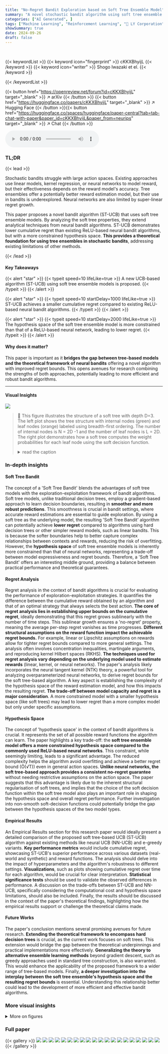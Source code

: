 ```yaml
---
title: "No-Regret Bandit Exploration based on Soft Tree Ensemble Model"
summary: "A novel stochastic bandit algorithm using soft tree ensemble models achieves lower cumulative regret than existing ReLU-based neural bandit algorithms, offering a constrained yet effective hypothesis ..."
categories: ["AI Generated", ]
tags: ["Machine Learning", "Reinforcement Learning", "🏢 LY Corporation",]
showSummary: true
date: 2024-09-26
draft: false
---
```


<br>

{{< keywordList >}}
{{< keyword icon="fingerprint" >}} cKKXBhyijL {{< /keyword >}}
{{< keyword icon="writer" >}} Shogo Iwazaki et el. {{< /keyword >}}
 
{{< /keywordList >}}

{{< button href="https://openreview.net/forum?id=cKKXBhyijL" target="_blank" >}}
↗ arXiv
{{< /button >}}
{{< button href="https://huggingface.co/papers/cKKXBhyijL" target="_blank" >}}
↗ Hugging Face
{{< /button >}}{{< button href="https://huggingface.co/spaces/huggingface/paper-central?tab=tab-chat-with-paper&paper_id=cKKXBhyijL&paper_from=neurips" target="_blank" >}}
↗ Chat
{{< /button >}}




<audio controls>
    <source src="https://ai-paper-reviewer.com/cKKXBhyijL/podcast.wav" type="audio/wav">
    Your browser does not support the audio element.
</audio>


### TL;DR


{{< lead >}}

Stochastic bandits struggle with large action spaces. Existing approaches use linear models, kernel regression, or neural networks to model reward, but their effectiveness depends on the reward model's accuracy.  Tree ensembles offer a potentially better reward estimation model, but their use in bandits is underexplored.  Neural networks are also limited by super-linear regret growth. 

This paper proposes a novel bandit algorithm (ST-UCB) that uses soft tree ensemble models.  By analyzing the soft tree properties, they extend analytical techniques from neural bandit algorithms.  ST-UCB demonstrates lower cumulative regret than existing ReLU-based neural bandit algorithms, but with a more constrained hypothesis space.  **This provides a theoretical foundation for using tree ensembles in stochastic bandits**, addressing existing limitations of other methods.

{{< /lead >}}


#### Key Takeaways

{{< alert "star" >}}
{{< typeit speed=10 lifeLike=true >}} A new UCB-based algorithm (ST-UCB) using soft tree ensemble models is proposed. {{< /typeit >}}
{{< /alert >}}

{{< alert "star" >}}
{{< typeit speed=10 startDelay=1000 lifeLike=true >}} ST-UCB achieves a smaller cumulative regret compared to existing ReLU-based neural bandit algorithms. {{< /typeit >}}
{{< /alert >}}

{{< alert "star" >}}
{{< typeit speed=10 startDelay=2000 lifeLike=true >}} The hypothesis space of the soft tree ensemble model is more constrained than that of a ReLU-based neural network, leading to lower regret. {{< /typeit >}}
{{< /alert >}}

#### Why does it matter?
This paper is important as it **bridges the gap between tree-based models and the theoretical framework of neural bandits** offering a novel algorithm with improved regret bounds. This opens avenues for research combining the strengths of both approaches, potentially leading to more efficient and robust bandit algorithms.

------
#### Visual Insights



![](https://ai-paper-reviewer.com/cKKXBhyijL/figures_2_1.jpg)

> 🔼 This figure illustrates the structure of a soft tree with depth D=3. The left plot shows the tree structure with internal nodes (green) and leaf nodes (orange) labeled using breadth-first ordering.  The number of internal nodes is N = 2D -1 and the number of leaf nodes is L = 2D. The right plot demonstrates how a soft tree computes the weight probabilities for each leaf node using the soft decision function.
> <details>
> <summary>read the caption</summary>
> Figure 1: An illustrative image of a soft tree structure with D = 3. As shown in the left plot, we have N := 2D − 1 internal nodes (green) and L := 2D leaf nodes (orange), indexed using breadth-first ordering. The right plot shows an illustrative example where a soft tree calculates the weight probabilities pι(·) for the leaf nodes.
> </details>







### In-depth insights


#### Soft Tree Bandit
The concept of a 'Soft Tree Bandit' blends the advantages of soft tree models with the exploration-exploitation framework of bandit algorithms.  Soft tree models, unlike traditional decision trees, employ a gradient-based approach to learn decision boundaries, resulting in **smoother and more robust predictions**. This smoothness is crucial in bandit settings, where accurate reward estimations are essential to guide exploration. By using a soft tree as the underlying model, the resulting 'Soft Tree Bandit' algorithm can potentially achieve **lower regret** compared to algorithms using hard decision trees or other simpler reward models, such as linear bandits. This is because the softer boundaries help to better capture complex relationships between contexts and rewards, reducing the risk of overfitting. However, the **hypothesis space** of soft tree ensemble models is inherently more constrained than that of neural networks, representing a trade-off between model expressiveness and regret bounds.  Therefore, a 'Soft Tree Bandit' offers an interesting middle ground, providing a balance between practical performance and theoretical guarantees.

#### Regret Analysis
Regret analysis in the context of bandit algorithms is crucial for evaluating the performance of exploration-exploitation strategies.  It quantifies the difference between the cumulative reward obtained by an algorithm and that of an optimal strategy that always selects the best action. **The core of regret analysis lies in establishing upper bounds on the cumulative regret**, ideally demonstrating that this regret grows sublinearly with the number of time steps.  This sublinear growth ensures a 'no-regret' property, meaning the average per-step regret vanishes as time progresses.  **Different structural assumptions on the reward function impact the achievable regret bounds.** For example, linear or Lipschitz assumptions on rewards allow for tighter regret bounds compared to more general settings.  The analysis often involves concentration inequalities, martingale arguments, and reproducing kernel Hilbert spaces (RKHS). **The techniques used for regret analysis vary depending on the underlying model used to estimate rewards** (linear, kernel, or neural networks).  The paper's analysis likely incorporates the neural tangent kernel (NTK) theory, a powerful tool for analyzing overparameterized neural networks, to derive regret bounds for the soft tree-based algorithm.  A key aspect is establishing the complexity of the hypothesis space of the reward estimation model, and how this impacts the resulting regret.   **The trade-off between model capacity and regret is a major consideration**. A more constrained model with a smaller hypothesis space (like soft trees) may lead to lower regret than a more complex model but only under specific assumptions.

#### Hypothesis Space
The concept of 'hypothesis space' in the context of bandit algorithms is crucial.  It represents the set of all possible reward functions the algorithm can learn.  The paper highlights a key trade-off: the **soft tree ensemble model offers a more constrained hypothesis space compared to the commonly used ReLU-based neural networks**. This constraint, while seemingly limiting, leads to a significant advantage.  The reduced complexity helps the algorithm avoid overfitting and achieve a better regret bound (Õ(√T)) even in general action spaces.  **Unlike neural networks, the soft tree-based approach provides a consistent no-regret guarantee** without needing restrictive assumptions on the action space. The paper suggests that this advantage is likely due to the inherent structural regularisation of soft trees, and implies that the choice of the soft decision function within the soft tree model also plays an important role in shaping the hypothesis space and overall regret performance.  Further investigation into non-smooth soft-decision functions could potentially bridge the gap between the hypothesis spaces of the two model types.

#### Empirical Results
An Empirical Results section for this research paper would ideally present a detailed comparison of the proposed soft tree-based UCB (ST-UCB) algorithm against existing methods like neural UCB (NN-UCB) and e-greedy variants.  **Key performance metrics** would include cumulative regret, showcasing ST-UCB's superior performance across various datasets (real-world and synthetic) and reward functions.  The analysis should delve into the impact of hyperparameters and the algorithm's robustness to different settings.  **Visualizations**, such as plots showing cumulative regret over time for each algorithm, would be crucial for clear interpretation.  **Statistical significance tests** should be used to validate the observed differences in performance.  A discussion on the trade-offs between ST-UCB and NN-UCB, specifically considering the computational cost and hypothesis space limitations, should also be included. Finally, the results should be discussed in the context of the paper's theoretical findings, highlighting how the empirical results support or challenge the theoretical claims made.

#### Future Works
The paper's conclusion mentions several promising avenues for future research.  **Extending the theoretical framework to encompass hard decision trees** is crucial, as the current work focuses on soft trees. This extension would bridge the gap between the theoretical underpinnings and practical implementations more effectively.  **Generalizing the theory to alternative ensemble learning methods** beyond gradient descent, such as greedy approaches used in standard tree construction, is also warranted. This would enhance the applicability of the proposed framework to a wider range of tree-based models.  Finally, **a deeper investigation into the interplay between the soft tree ensemble's hypothesis space and the resulting regret bounds** is essential.  Understanding this relationship better could lead to the development of more efficient and effective bandit algorithms.


### More visual insights

<details>
<summary>More on figures
</summary>


![](https://ai-paper-reviewer.com/cKKXBhyijL/figures_8_1.jpg)

> 🔼 This figure displays the average cumulative regret across 10 experimental runs for four different bandit algorithms (NN-UCB, ST-UCB, NN-greedy, ST-greedy).  Each algorithm's performance is shown for three different scenarios in the real-world dataset (varying the number of arms K) and three different reward functions in a synthetic dataset. Error bars representing one standard error are included for each data point.  The results illustrate the relative performance of the algorithms under different conditions and problem complexities. 
> <details>
> <summary>read the caption</summary>
> Figure 2: The average cumulative regret with one standard error. The experiment was conducted over 10 episodes with different initial parameters for the model.
> </details>



![](https://ai-paper-reviewer.com/cKKXBhyijL/figures_44_1.jpg)

> 🔼 The figure shows the average cumulative regret across 10 episodes with different initial parameters for three different numbers of arms (K=20, 40, 60) in the real-world dataset.  For each number of arms, there are three subplots, each corresponding to a different setting of the exploration parameters (β, ε). The plots compare the performance of four algorithms: NN-UCB, ST-UCB, NN-greedy, and ST-greedy.  Error bars representing one standard error are included for each algorithm.
> <details>
> <summary>read the caption</summary>
> Figure 3: The average cumulative regret with one standard error in the real-world dataset.
> </details>



![](https://ai-paper-reviewer.com/cKKXBhyijL/figures_44_2.jpg)

> 🔼 This figure shows the average cumulative regret of four different bandit algorithms (NN-UCB, ST-UCB, NN-greedy, ST-greedy) across three different synthetic reward functions (f(1), f(2), f(3)) and three different exploration parameters (β = 0.01, 0.1, 1).  The error bars represent one standard error.  The x-axis represents the number of rounds, and the y-axis represents the cumulative regret.
> <details>
> <summary>read the caption</summary>
> Figure 4: The average cumulative regret with one standard error in the synthetic dataset.
> </details>



</details>






### Full paper

{{< gallery >}}
<img src="https://ai-paper-reviewer.com/cKKXBhyijL/1.png" class="grid-w50 md:grid-w33 xl:grid-w25" />
<img src="https://ai-paper-reviewer.com/cKKXBhyijL/2.png" class="grid-w50 md:grid-w33 xl:grid-w25" />
<img src="https://ai-paper-reviewer.com/cKKXBhyijL/3.png" class="grid-w50 md:grid-w33 xl:grid-w25" />
<img src="https://ai-paper-reviewer.com/cKKXBhyijL/4.png" class="grid-w50 md:grid-w33 xl:grid-w25" />
<img src="https://ai-paper-reviewer.com/cKKXBhyijL/5.png" class="grid-w50 md:grid-w33 xl:grid-w25" />
<img src="https://ai-paper-reviewer.com/cKKXBhyijL/6.png" class="grid-w50 md:grid-w33 xl:grid-w25" />
<img src="https://ai-paper-reviewer.com/cKKXBhyijL/7.png" class="grid-w50 md:grid-w33 xl:grid-w25" />
<img src="https://ai-paper-reviewer.com/cKKXBhyijL/8.png" class="grid-w50 md:grid-w33 xl:grid-w25" />
<img src="https://ai-paper-reviewer.com/cKKXBhyijL/9.png" class="grid-w50 md:grid-w33 xl:grid-w25" />
<img src="https://ai-paper-reviewer.com/cKKXBhyijL/10.png" class="grid-w50 md:grid-w33 xl:grid-w25" />
<img src="https://ai-paper-reviewer.com/cKKXBhyijL/11.png" class="grid-w50 md:grid-w33 xl:grid-w25" />
<img src="https://ai-paper-reviewer.com/cKKXBhyijL/12.png" class="grid-w50 md:grid-w33 xl:grid-w25" />
<img src="https://ai-paper-reviewer.com/cKKXBhyijL/13.png" class="grid-w50 md:grid-w33 xl:grid-w25" />
<img src="https://ai-paper-reviewer.com/cKKXBhyijL/14.png" class="grid-w50 md:grid-w33 xl:grid-w25" />
<img src="https://ai-paper-reviewer.com/cKKXBhyijL/15.png" class="grid-w50 md:grid-w33 xl:grid-w25" />
<img src="https://ai-paper-reviewer.com/cKKXBhyijL/16.png" class="grid-w50 md:grid-w33 xl:grid-w25" />
<img src="https://ai-paper-reviewer.com/cKKXBhyijL/17.png" class="grid-w50 md:grid-w33 xl:grid-w25" />
<img src="https://ai-paper-reviewer.com/cKKXBhyijL/18.png" class="grid-w50 md:grid-w33 xl:grid-w25" />
<img src="https://ai-paper-reviewer.com/cKKXBhyijL/19.png" class="grid-w50 md:grid-w33 xl:grid-w25" />
<img src="https://ai-paper-reviewer.com/cKKXBhyijL/20.png" class="grid-w50 md:grid-w33 xl:grid-w25" />
{{< /gallery >}}